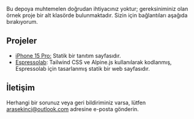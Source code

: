 Bu depoya muhtemelen doğrudan ihtiyacınız yoktur; gereksiniminiz olan örnek proje bir alt klasörde bulunmaktadır. Sizin için bağlantıları aşağıda bırakıyorum.

## Projeler

- [iPhone 15 Pro:](./iphone-15-pro) Statik bir tanıtım sayfasıdır.
- [Espressolab](./espressolab): Tailwind CSS ve Alpine.js kullanılarak kodlanmış, Espressolab için tasarlanmış statik bir web sayfasıdır.

## İletişim

Herhangi bir sorunuz veya geri bildiriminiz varsa, lütfen arasekinci@outlook.com adresine e-posta gönderin.
